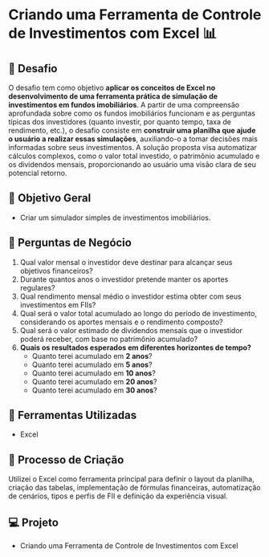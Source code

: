 # Criando uma Ferramenta de Controle de Investimentos com Excel 📊

## 🚀 Desafio

O desafio tem como objetivo **aplicar os conceitos de Excel no desenvolvimento de uma ferramenta prática de simulação de investimentos em fundos imobiliários**. A partir de uma compreensão aprofundada sobre como os fundos imobiliários funcionam e as perguntas típicas dos investidores (quanto investir, por quanto tempo, taxa de rendimento, etc.), o desafio consiste em **construir uma planilha que ajude o usuário a realizar essas simulações**, auxiliando-o a tomar decisões mais informadas sobre seus investimentos. A solução proposta visa automatizar cálculos complexos, como o valor total investido, o patrimônio acumulado e os dividendos mensais, proporcionando ao usuário uma visão clara de seu potencial retorno.

## 📒 Objetivo Geral

- Criar um simulador simples de investimentos imobiliários.

## 🎯 Perguntas de Negócio

1. Qual valor mensal o investidor deve destinar para alcançar seus objetivos financeiros?
2. Durante quantos anos o investidor pretende manter os aportes regulares?
3. Qual rendimento mensal médio o investidor estima obter com seus investimentos em FIIs?
4. Qual será o valor total acumulado ao longo do período de investimento, considerando os aportes mensais e o rendimento composto?
5. Qual será o valor estimado de dividendos mensais que o investidor poderá receber, com base no patrimônio acumulado?
6. **Quais os resultados esperados em diferentes horizontes de tempo?**
    - Quanto terei acumulado em **2 anos**?
    - Quanto terei acumulado em **5 anos**?
    - Quanto terei acumulado em **10 anos**?
    - Quanto terei acumulado em **20 anos**?
    - Quanto terei acumulado em **30 anos**?

## 🤖 Ferramentas Utilizadas

- Excel

## 🧐 Processo de Criação

Utilizei o Excel como ferramenta principal para definir o layout da planilha, criação das tabelas, implementação de fórmulas financeiras, automatização de cenários, tipos e perfis de FII e definição da experiência visual.

## 💻 Projeto

- Criando uma Ferramenta de Controle de Investimentos com Excel
